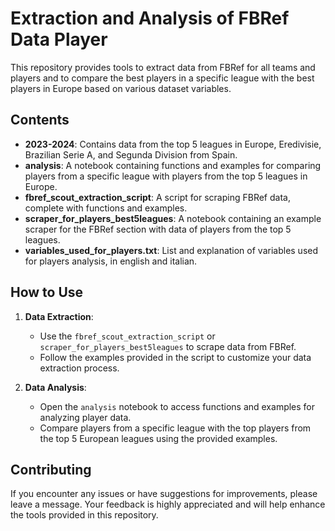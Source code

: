 # Extraction and Analysis of FBRef Data Player

This repository provides tools to extract data from FBRef for all teams and players and to compare the best players in a specific league with the best players in Europe based on various dataset variables.

## Contents

- **2023-2024**: Contains data from the top 5 leagues in Europe, Eredivisie, Brazilian Serie A, and Segunda Division from Spain.
- **analysis**: A notebook containing functions and examples for comparing players from a specific league with players from the top 5 leagues in Europe.
- **fbref_scout_extraction_script**: A script for scraping FBRef data, complete with functions and examples.
- **scraper_for_players_best5leagues**: A notebook containing an example scraper for the FBRef section with data of players from the top 5 leagues.
- **variables_used_for_players.txt**: List and explanation of variables used for players analysis, in english and italian.

## How to Use

1. **Data Extraction**:
   - Use the `fbref_scout_extraction_script` or `scraper_for_players_best5leagues` to scrape data from FBRef.
   - Follow the examples provided in the script to customize your data extraction process.

2. **Data Analysis**:
   - Open the `analysis` notebook to access functions and examples for analyzing player data.
   - Compare players from a specific league with the top players from the top 5 European leagues using the provided examples.

## Contributing

If you encounter any issues or have suggestions for improvements, please leave a message. Your feedback is highly appreciated and will help enhance the tools provided in this repository.
